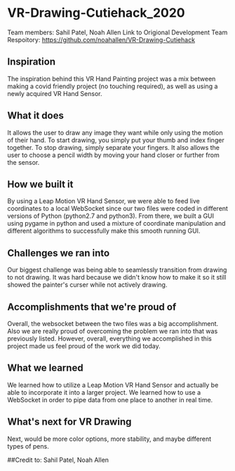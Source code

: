 # VR-Drawing-Cutiehack_2020

Team members: Sahil Patel, Noah Allen
Link to Origional Development Team Respoitory: https://github.com/noahallen/VR-Drawing-Cutiehack

## Inspiration
The inspiration behind this VR Hand Painting project was a mix between making a covid friendly project (no touching required), as well as using a newly acquired VR Hand Sensor.

## What it does
It allows the user to draw any image they want while only using the motion of their hand. To start drawing, you simply put your thumb and index finger together. To stop drawing, simply separate your fingers. It also allows the user to choose a pencil width by moving your hand closer or further from the sensor.

## How we built it
By using a Leap Motion VR Hand Sensor, we were able to feed live coordinates to a local WebSocket since our two files were coded in different versions of Python (python2.7 and python3). From there, we built a GUI using pygame in python and used a mixture of coordinate manipulation and different algorithms to successfully make this smooth running GUI. 

## Challenges we ran into
Our biggest challenge was being able to seamlessly transition from drawing to not drawing. It was hard because we didn't know how to make it so it still showed the painter's curser while not actively drawing. 

## Accomplishments that we're proud of
Overall, the websocket between the two files was a big accomplishment. Also we are really proud of overcoming the problem we ran into that was previously listed. However, overall, everything we accomplished in this project made us feel proud of the work we did today.

## What we learned
We learned how to utilize a Leap Motion VR Hand Sensor and actually be able to incorporate it into a larger project. We learned how to use a WebSocket in order to pipe data from one place to another in real time.

## What's next for VR Drawing
Next, would be more color options, more stability, and maybe different types of pens.

##Credit to: Sahil Patel, Noah Allen
